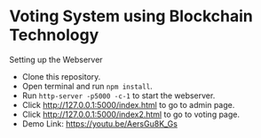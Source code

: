 # Voting System using Blockchain Technology
Setting up the Webserver
- Clone this repository.
- Open terminal and run `npm install`.
- Run `http-server -p5000 -c-1` to start the webserver.
- Click http://127.0.0.1:5000/index.html to go to admin page.
- Click http://127.0.0.1:5000/index2.html to go to voting page.
- Demo Link: https://youtu.be/AersGu8K_Gs
